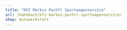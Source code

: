 ```yaml
---
title: "KFZ Markus Pechtl Sportwagenservice"
url: /hahnbach/kfz-markus-pechtl-sportwagenservice/
shop: Autowerkstatt
---
```


